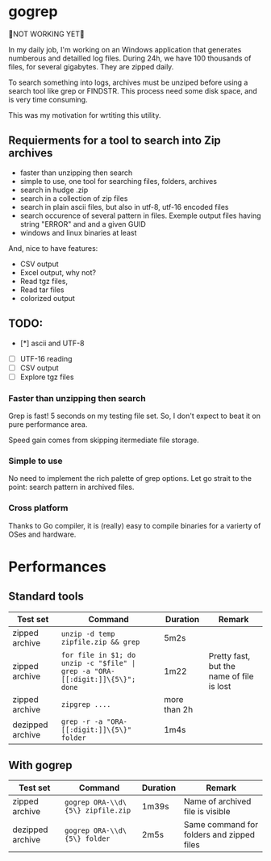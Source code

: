 # gogrep
:construction:NOT WORKING YET:construction:

In my daily job, I'm working on an Windows application that 
generates numberous and detailled log files. During 24h, we have 
100 thousands of files, for several gigabytes. They are zipped daily.

To search something into logs, archives must be unziped 
before using a search tool like grep or FINDSTR. This 
process need some disk space, and is very time consuming.

This was my motivation for wrtiting this utility.

## Requierments for a tool to search into Zip archives

* faster than unzipping then search
* simple to use, one tool for searching files, folders, archives
* search in hudge .zip
* search in a collection of zip files
* search in plain ascii files, but also in utf-8, utf-16 encoded files
* search occurence of several pattern in files. Exemple output files having string "ERROR" and and a given GUID
* windows and linux binaries at least

And, nice to have features:
* CSV output
* Excel output, why not?
* Read tgz files,
* Read tar files
* colorized output

## TODO:
- [*] ascii and UTF-8 
- [ ] UTF-16 reading
- [ ] CSV output
- [ ] Explore tgz files
 
### Faster than unzipping then search
Grep is fast! 5 seconds on my testing file set. So, I don't expect 
to beat it on pure performance area. 

Speed gain comes from skipping itermediate file storage.


### Simple to use
No need to implement the rich palette of grep options. Let go
 strait to the point: search pattern in archived files.

### Cross platform
Thanks to Go compiler, it is (really) easy to compile 
binaries for a varierty of OSes and hardware. 

# Performances

## Standard tools

Test set|Command|Duration|Remark
--------|-------|--------|-------
zipped archive | ```unzip -d temp zipfile.zip && grep```|5m2s |
zipped archive | ```for file in $1; do unzip -c "$file" \| grep -a "ORA-[[:digit:]]\{5\}"; done```| 1m22 | Pretty fast, but the name of file is lost
zipped archive | ```zipgrep ....``` | more than 2h | 
dezipped archive  | ```grep -r -a "ORA-[[:digit:]]\{5\}" folder``` | 1m4s

## With gogrep

Test set | Command | Duration | Remark
---------|---------|----------|-------- 
zipped archive  | ```gogrep ORA-\\d\{5\} zipfile.zip``` | 1m39s | Name of archived file is visible
dezipped archive | ```gogrep ORA-\\d\{5\} folder``` | 2m5s | Same command for folders and zipped files

